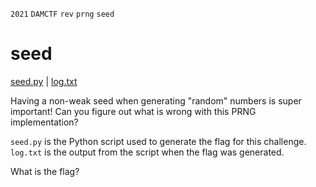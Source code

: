 `2021` `DAMCTF` `rev` `prng` `seed`  

# seed
[seed.py](./seed.py) | [log.txt](./log.txt)  

Having a non-weak seed when generating "random" numbers is super important! Can you figure out what is wrong with this PRNG implementation?

`seed.py` is the Python script used to generate the flag for this challenge. `log.txt` is the output from the script when the flag was generated.

What is the flag?
